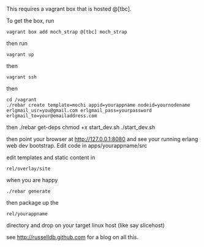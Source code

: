 This requires a vagrant box that is hosted @[tbc].

To get the box, run 

	vagrant box add moch_strap @[tbc] moch_strap

then run

	vagrant up

then

	vagrant ssh

then 
	
	cd /vagrant
	./rebar create template=mochi appid=yourappname nodeid=yournodename erlgmail_usr=you@gmail.com erlgmail_pass=yourpassword erlgmail_to=your@emailaddress.com

then
	./rebar get-deps
	chmod +x start_dev.sh
	./start_dev.sh

then point your browser at http://127.0.0.1:8080 and see your running erlang web dev bootstrap. Edit code in
	apps/yourappname/src

edit templates and static content in

	rel/overlay/site

when you are happy

	./rebar generate

then package up the 

	rel/yourappname

directory and drop on your target linux host (like say slicehost)

see <http://russelldb.github.com> for a blog on all this.
